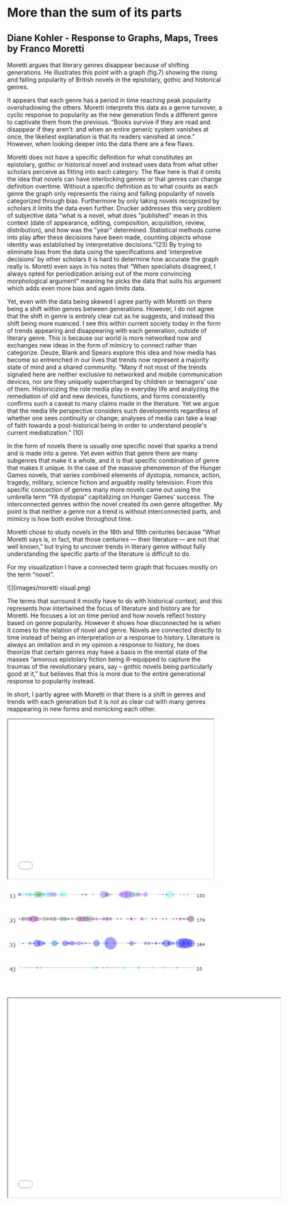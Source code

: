 # More than the sum of its parts
## Diane Kohler - Response to Graphs, Maps, Trees by Franco Moretti

Moretti argues that literary genres disappear because of shifting generations. He illustrates this point with a graph (fig.7) showing the rising and falling popularity of British novels in the epistolary, gothic and historical genres. 


It appears that each genre has a period in time reaching peak popularity overshadowing the others. Moretti interprets this data as a genre turnover, a cyclic response to popularity as the new generation finds a different genre to captivate them from the previous. “Books survive if they are read and disappear if they aren’t: and when an entire generic system vanishes at once, the likeliest explanation is that its readers vanished at once.” However, when looking deeper into the data there are a few flaws. 

Moretti does not have a specific definition for what constitutes an epistolary, gothic or historical novel and instead uses data from what other scholars perceive as fitting into each category. The flaw here is that it omits the idea that novels can have interlocking genres or that genres can change definition overtime. Without a specific definition as to what counts as each genre the graph only represents the rising and falling popularity of novels categorized through bias. Furthermore by only taking novels recognized by scholars it limits the data even further. Drucker addresses this very problem of subjective data “what is a novel, what does "published" mean in this context (date of appearance, editing, composition, acquisition, review, distribution), and how was the "year" determined. Statistical methods come into play after these decisions have been made, counting objects whose identity was established by interpretative decisions.”(23) By trying to eliminate bias from the data using the specifications and ‘interpretive decisions’ by other scholars it is hard to determine how accurate the graph really is. Moretti even says in his notes that “When specialists disagreed, I always opted for periodization arising out of the more convincing morphological argument” meaning he picks the data that suits his argument which adds even more bias and again limits data. 

Yet, even with the data being skewed I agree partly with Moretti on there being a shift within genres between generations. However, I do not agree that the shift in genre is entirely clear cut as he suggests, and instead this shift being more nuanced. I see this within current society today in the form of trends appearing and disappearing with each generation, outside of literary genre. This is because our world is more networked now and exchanges new ideas in the form of mimicry to connect rather than categorize. Deuze, Blank and Spears explore this idea and how media has become so entrenched in our lives that trends now represent a majority state of mind and a shared community. “Many if not most of the trends signaled here are neither exclusive to networked and mobile communication devices, nor are they uniquely supercharged by children or teenagers’ use of them. Historicizing the role media play in everyday life and analyzing the remediation of old and new devices, functions, and forms consistently confirms such a caveat to many claims made in the literature. Yet we argue that the media life perspective considers such developments regardless of whether one sees continuity or change; analyses of media can take a leap of faith towards a post-historical being in order to understand people's current mediatization.” (10) 

In the form of novels there is usually one specific novel that sparks a trend and is made into a genre. Yet even within that genre there are many subgenres that make it a whole, and it is that specific combination of genre that makes it unique. In the case of the massive phenomenon of the Hunger Games novels, that series combined elements of dystopia, romance, action, tragedy, military, science fiction and arguably reality television. From this specific concoction of genres many more novels came out using the umbrella term “YA dystopia” capitalizing on Hunger Games’ success. The interconnected genres within the novel created its own genre altogether. My point is that neither a genre nor a trend is without interconnected parts, and mimicry is how both evolve throughout time. 

Moretti chose to study novels in the 18th and 19th centuries because “What Moretti says is, in fact, that those centuries — their literature — are not that well known,” but trying to uncover trends in literary genre without fully understanding the specific parts of the literature is difficult to do. 

For my visualization I have a connected term graph that focuses mostly on the term “novel”. 

![](images/moretti visual.png)

The terms that surround it mostly have to do with historical context, and this represents how intertwined the focus of literature and history are for Moretti. He focuses a lot on time period and how novels reflect history based on genre popularity. However it shows how disconnected he is when it comes to the relation of novel and genre. Novels are connected directly to time instead of being an interpretation or a response to history. Literature is always an imitation and in my opinion a response to history, he does theorize that certain genres may have a basis in the mental state of the masses “amorous epistolary fiction being ill-equipped to capture the traumas of the revolutionary years, say – gothic novels being particularly good at it,” but believes that this is more due to the entire generational response to popularity instead. 

In short, I partly agree with Moretti in that there is a shift in genres and trends with each generation but it is not as clear cut with many genres reappearing in new forms and mimicking each other.  


<iframe style='width: 481px; height: 372px;' src='//voyant-tools.org/tool/Cirrus/?corpus=a4422e5c2a937f8fbc71404f6cf5357b'></iframe>


![](images/download.png)

<iframe style='width: 637px; height: 465px;' src='//voyant-tools.org/tool/CollocatesGraph/?mode=corpus&corpus=15e9ff422be5dab4c4db63861cb746fd'></iframe>
